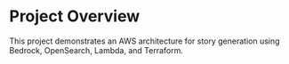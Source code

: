 # Project Overview

This project demonstrates an AWS architecture for story generation using Bedrock, OpenSearch, Lambda, and Terraform.
